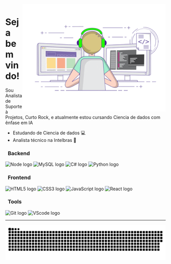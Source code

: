 <img src = "giphy.gif" width = "450px" align = "right">

# Seja bem vindo!


Sou Analista de Suporte à Projetos, Curto Rock, e atualmente estou cursando Ciencia de dados com ênfase em IA

- Estudando de Ciencia de dados 💻
- Analista técnico na Intelbras 💚

<h3>&nbsp; Backend </h3>
<p>
  <img src="https://img.shields.io/badge/Node-339933?logo=node.js&logoColor=ffffff" alt="Node logo" title="Node" height="25" />
  <img src="https://img.shields.io/badge/MySQL-4479A1?logo=mysql&logoColor=ffffff" alt="MySQL logo" title="MySQL" height="25" />
  <img src="https://img.shields.io/badge/C Sharp-239120?logo=c-sharp&logoColor=ffffff" alt="C# logo" title="C#" height="25" />
  <img src="https://img.shields.io/badge/Python-3776AB?logo=python&logoColor=ffffff" alt="Python logo" title="Python" height="25" />
</p>

<h3>&nbsp; Frontend </h3>
<p>
  <img src="https://img.shields.io/badge/HTML5-E34F26?logo=html5&logoColor=ffffff" alt="HTML5 logo" title="HTML5" height="25" />
  <img src="https://img.shields.io/badge/CSS3-1572B6?logo=css3&logoColor=ffffff" alt="CSS3 logo" title="CSS3" height="25" />
  <img src="https://img.shields.io/badge/Javascript-ccbf02?logo=css3&logoColor=ffffff" alt="JavaScript logo" title="JavaScript" height="25" />
  <img src="https://img.shields.io/badge/React-11DAFB?logo=react&logoColor=ffffff" alt="React logo" title="React.js / React Native" height="25" />
</p>

<h3>&nbsp; Tools </h3>
<p>
  <img src="https://img.shields.io/badge/Git-F05032?logo=git&logoColor=ffffff" alt="Git logo" title="Git" height="25" />
  <img src="https://img.shields.io/badge/VSCode-007ACC?logo=visual-studio-code&logoColor=ffffff" alt="VScode logo" title="VScode" height="25" />
</p>

---
 
<!-- <div>
  <a href="https://github.com/breno5g">
  <img height="180em"   align="center" src="https://github-readme-stats.vercel.app/api?username=breno5g&show_icons=true&theme=jolly&include_all_commits=true&count_private=true"/>
  <img height="180em"  align="center" src="https://github-readme-stats.vercel.app/api/top-langs/?username=breno5g&&layout=compact&hide=shell&theme=jolly"/>
</div> -->

![Snake animation](https://github.com/breno5g/breno5g/blob/output/github-contribution-grid-snake.svg)
